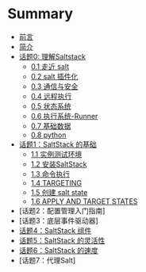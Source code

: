 # Summary
* [前言](README.md)
* [简介](./src/introduction.md)
* [话题0: 理解Saltstack](./src/topic-00.md)
    - [0.1 走近 salt](./src/topic-001.md#走近-salt)
    - [0.2 salt 插件化](./src/topic-001.md#插件式)
    - [0.3 通信与安全](./src/topic-001.md#通信与安全)
    - [0.4 远程执行](./src/topic-001.md#远程执行)
    - [0.5 状态系统](./src/topic-001.md#状态系统)
    - [0.6 执行系统-Runner ](./src/topic-001.md#执行系统-Runner)
    - [0.7 基础数据](./src/topic-001.md#基础数据)
    - [0.8 python](./src/topic-001.md#python)
* [话题1：SaltStack 的基础](./src/topic-01.md)
    * [1.1 实例测试环境](./src/topic-01.md#实例测试环境)
    * [1.2 安装SaltStack](./src/topic-01.md#安装SaltStack)
    * [1.3 命令执行](./src/topic-01.md#命令执行)
    * [1.4 TARGETING](./src/topic-01.md#TARGETING)
    * [1.5 创建 salt state](./src/topic-01.md#创建-salt-state)
    * [1.6 APPLY AND TARGET STATES](./src/topic-01.md#APPLY-AND-TARGET-STATES)
* [话题2：配置管理入门指南]
* [话题3：底层事件驱动器]
* [话题4：SaltStack 组件](./src/topic-04.md)
* [话题5：SaltStack 的灵活性](./src/topic-05.md)
* [话题6：SaltStack 的速度](./src/topic-06.md)
* [话题7：代理Salt]